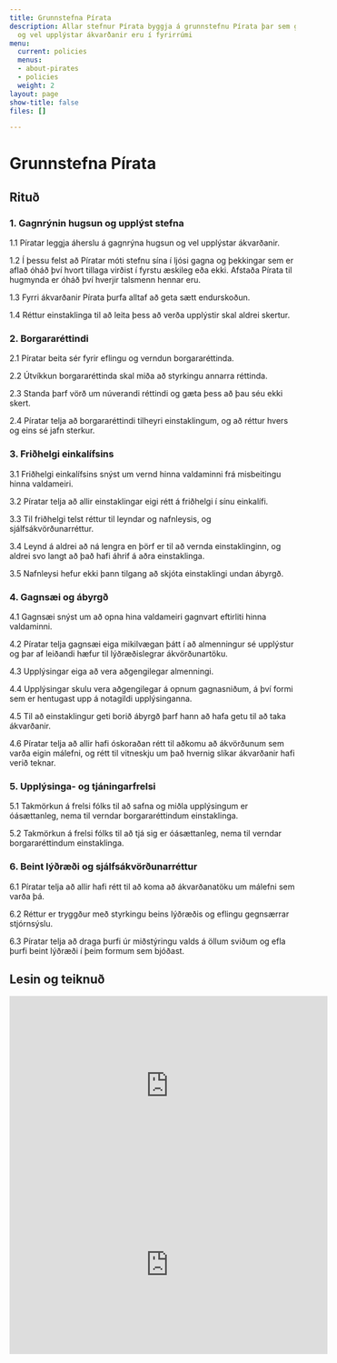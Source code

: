 ```yaml
---
title: Grunnstefna Pírata
description: Allar stefnur Pírata byggja á grunnstefnu Pírata þar sem gagnrýnin hugsun
  og vel upplýstar ákvarðanir eru í fyrirrúmi
menu:
  current: policies
  menus:
  - about-pirates
  - policies
  weight: 2
layout: page
show-title: false
files: []

---
```

# **Grunnstefna Pírata**

## Rituð

### 1. Gagnrýnin hugsun og upplýst stefna

1\.1 Píratar leggja áherslu á gagnrýna hugsun og vel upplýstar ákvarðanir.

1\.2 Í þessu felst að Píratar móti stefnu sína í ljósi gagna og þekkingar sem er aflað óháð því hvort tillaga virðist í fyrstu æskileg eða ekki. Afstaða Pírata til hugmynda er óháð því hverjir talsmenn hennar eru.

1\.3 Fyrri ákvarðanir Pírata þurfa alltaf að geta sætt endurskoðun.

1\.4 Réttur einstaklinga til að leita þess að verða upplýstir skal aldrei skertur.

### 2. Borgararéttindi

2\.1 Píratar beita sér fyrir eflingu og verndun borgararéttinda.

2\.2 Útvíkkun borgararéttinda skal miða að styrkingu annarra réttinda.

2\.3 Standa þarf vörð um núverandi réttindi og gæta þess að þau séu ekki skert.

2\.4 Píratar telja að borgararéttindi tilheyri einstaklingum, og að réttur hvers og eins sé jafn sterkur.

### 3. Friðhelgi einkalífsins

3\.1 Friðhelgi einkalífsins snýst um vernd hinna valdaminni frá misbeitingu hinna valdameiri.

3\.2 Píratar telja að allir einstaklingar eigi rétt á friðhelgi í sínu einkalífi.

3\.3 Til friðhelgi telst réttur til leyndar og nafnleysis, og sjálfsákvörðunarréttur.

3\.4 Leynd á aldrei að ná lengra en þörf er til að vernda einstaklinginn, og aldrei svo langt að það hafi áhrif á aðra einstaklinga.

3\.5 Nafnleysi hefur ekki þann tilgang að skjóta einstaklingi undan ábyrgð.

### 4. Gagnsæi og ábyrgð

4\.1 Gagnsæi snýst um að opna hina valdameiri gagnvart eftirliti hinna valdaminni.

4\.2 Píratar telja gagnsæi eiga mikilvægan þátt í að almenningur sé upplýstur og þar af leiðandi hæfur til lýðræðislegrar ákvörðunartöku.

4\.3 Upplýsingar eiga að vera aðgengilegar almenningi.

4\.4 Upplýsingar skulu vera aðgengilegar á opnum gagnasniðum, á því formi sem er hentugast upp á notagildi upplýsinganna.

4\.5 Til að einstaklingur geti borið ábyrgð þarf hann að hafa getu til að taka ákvarðanir.

4\.6 Píratar telja að allir hafi óskoraðan rétt til aðkomu að ákvörðunum sem varða eigin málefni, og rétt til vitneskju um það hvernig slíkar ákvarðanir hafi verið teknar.

### 5. Upplýsinga- og tjáningarfrelsi

5\.1 Takmörkun á frelsi fólks til að safna og miðla upplýsingum er óásættanleg, nema til verndar borgararéttindum einstaklinga.

5\.2 Takmörkun á frelsi fólks til að tjá sig er óásættanleg, nema til verndar borgararéttindum einstaklinga.

### 6. Beint lýðræði og sjálfsákvörðunarréttur

6\.1 Píratar telja að allir hafi rétt til að koma að ákvarðanatöku um málefni sem varða þá.

6\.2 Réttur er tryggður með styrkingu beins lýðræðis og eflingu gegnsærrar stjórnsýslu.

6\.3 Píratar telja að draga þurfi úr miðstýringu valds á öllum sviðum og efla þurfi beint lýðræði í þeim formum sem bjóðast.

## Lesin og teiknuð

<iframe width="560" height="315" src="https://www.youtube.com/embed/iml0P9Wp0UU" frameborder="0" allow="accelerometer; autoplay; encrypted-media; gyroscope; picture-in-picture" allowfullscreen></iframe>

<iframe width="560" height="315" src="https://www.youtube.com/embed/_p67R9xIOiE" frameborder="0" allow="accelerometer; autoplay; encrypted-media; gyroscope; picture-in-picture" allowfullscreen></iframe>